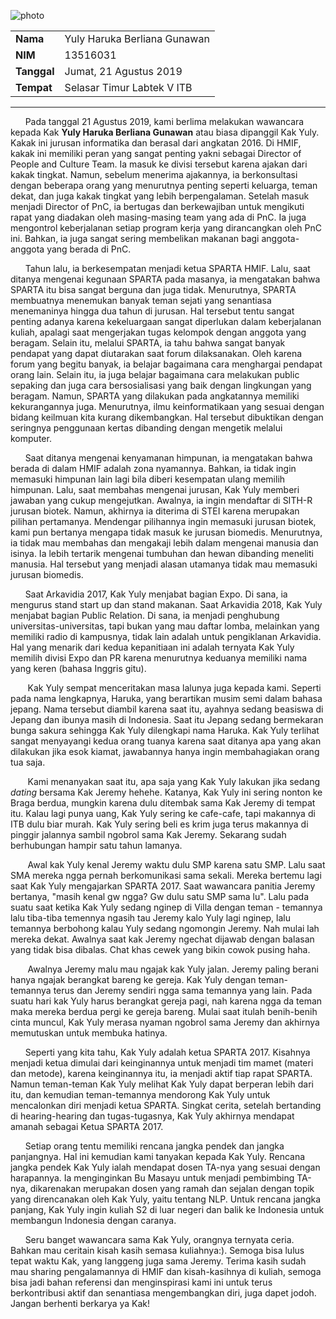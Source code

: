 ![photo](16518003-16518043-16518057-16518217-16518266.jpg)

<table>
  <tr>
    <td><b>Nama</b></td>
    <td>Yuly Haruka Berliana Gunawan</td>
  </tr>
  <tr>
    <td><b>NIM</b></td>
    <td>13516031</td>
  </tr>
  <tr>
    <td><b>Tanggal</b></td>
    <td>Jumat, 21 Agustus 2019</td>
  </tr>
  <tr>
    <td><b>Tempat</b></td>
    <td>Selasar Timur Labtek V ITB</td>
  </tr>
</table>

___


&nbsp;&nbsp;&nbsp;&nbsp;&nbsp;&nbsp;Pada tanggal 21 Agustus 2019, kami berlima melakukan wawancara kepada Kak **Yuly Haruka Berliana Gunawan** atau biasa dipanggil Kak Yuly. Kakak ini jurusan informatika dan berasal dari angkatan 2016. Di HMIF, kakak ini memiliki peran yang sangat penting yakni sebagai Director of People and Culture Team. Ia masuk ke divisi tersebut karena ajakan dari kakak tingkat. Namun, sebelum menerima ajakannya, ia berkonsultasi dengan beberapa orang yang menurutnya penting seperti keluarga, teman dekat, dan juga kakak tingkat yang lebih berpengalaman. Setelah masuk menjadi Director of PnC, ia bertugas dan berkewajiban untuk mengikuti rapat yang diadakan oleh masing-masing team yang ada di PnC. Ia juga mengontrol keberjalanan setiap program kerja yang dirancangkan oleh PnC ini. Bahkan, ia juga sangat sering membelikan makanan bagi anggota-anggota yang berada di PnC.

&nbsp;&nbsp;&nbsp;&nbsp;&nbsp;&nbsp;Tahun lalu, ia berkesempatan menjadi ketua SPARTA HMIF. Lalu, saat ditanya mengenai kegunaan SPARTA pada masanya, ia mengatakan bahwa SPARTA itu bisa sangat berguna dan juga tidak. Menurutnya, SPARTA membuatnya menemukan banyak teman sejati yang senantiasa menemaninya  hingga dua tahun di jurusan. Hal tersebut tentu sangat penting adanya karena kekeluargaan sangat diperlukan dalam keberjalanan kuliah, apalagi saat mengerjakan tugas kelompok dengan anggota yang beragam. Selain itu, melalui SPARTA, ia tahu bahwa sangat banyak pendapat yang dapat diutarakan saat forum dilaksanakan. Oleh karena forum yang begitu banyak, ia belajar bagaimana cara menghargai pendapat orang lain. Selain itu, ia juga belajar bagaimana cara melakukan public sepaking dan juga cara bersosialisasi yang baik dengan lingkungan yang beragam. Namun, SPARTA yang dilakukan pada angkatannya memiliki kekurangannya juga. Menurutnya, ilmu keinformatikaan yang sesuai dengan bidang keilmuan kita kurang dikembangkan. Hal tersebut dibuktikan dengan seringnya penggunaan kertas dibanding dengan mengetik melalui komputer.

&nbsp;&nbsp;&nbsp;&nbsp;&nbsp;&nbsp;Saat ditanya mengenai kenyamanan himpunan, ia mengatakan bahwa berada di dalam HMIF adalah zona nyamannya. Bahkan, ia tidak ingin memasuki himpunan lain lagi bila diberi kesempatan ulang memilih himpunan. Lalu, saat membahas mengenai jurusan, Kak Yuly memberi jawaban yang cukup mengejutkan. Awalnya, ia ingin mendaftar di SITH-R jurusan biotek. Namun, akhirnya ia diterima di STEI karena merupakan pilihan pertamanya. Mendengar pilihannya ingin memasuki jurusan biotek, kami pun bertanya mengapa tidak masuk ke jurusan biomedis. Menurutnya, ia tidak mau membahas dan mengakaji lebih dalam mengenai manusia dan isinya. Ia lebih tertarik mengenai tumbuhan dan hewan dibanding meneliti manusia. Hal tersebut yang menjadi alasan utamanya tidak mau memasuki jurusan biomedis.

&nbsp;&nbsp;&nbsp;&nbsp;&nbsp;&nbsp;Saat Arkavidia 2017, Kak Yuly menjabat bagian Expo. Di sana, ia mengurus stand start up dan stand makanan. Saat Arkavidia 2018, Kak Yuly menjabat bagian Public Relation. Di sana, ia menjadi penghubung universitas-universitas, tapi bukan yang mau daftar lomba, melainkan yang memiliki radio di kampusnya, tidak lain adalah untuk pengiklanan Arkavidia. Hal yang menarik dari kedua kepanitiaan ini adalah ternyata Kak Yuly memilih divisi Expo dan PR karena menurutnya keduanya memiliki nama yang keren (bahasa Inggris gitu).

&nbsp;&nbsp;&nbsp;&nbsp;&nbsp;&nbsp; Kak Yuly sempat menceritakan masa lalunya juga kepada kami. Seperti pada nama lengkapnya, Haruka, yang berartikan musim semi dalam bahasa jepang. Nama tersebut diambil karena saat itu, ayahnya sedang beasiswa di Jepang dan ibunya masih di Indonesia. Saat itu Jepang sedang bermekaran bunga sakura sehingga Kak Yuly dilengkapi nama Haruka. Kak Yuly terlihat sangat menyayangi kedua orang tuanya karena saat ditanya apa yang akan dilakukan jika esok kiamat, jawabannya hanya ingin membahagiakan orang tua saja.

&nbsp;&nbsp;&nbsp;&nbsp;&nbsp;&nbsp; Kami menanyakan saat itu, apa saja yang Kak Yuly lakukan jika sedang *dating* bersama Kak Jeremy hehehe. Katanya, Kak Yuly ini sering nonton ke Braga berdua, mungkin karena dulu ditembak sama Kak Jeremy di tempat itu. Kalau lagi punya uang, Kak Yuly sering ke cafe-cafe, tapi makannya di ITB dulu biar murah. Kak Yuly sering beli es krim juga terus makannya di pinggir jalannya sambil ngobrol sama Kak Jeremy. Sekarang sudah berhubungan hampir satu tahun lamanya.

&nbsp;&nbsp;&nbsp;&nbsp;&nbsp;&nbsp; Awal kak Yuly kenal Jeremy waktu dulu SMP karena satu SMP. Lalu saat SMA mereka ngga pernah berkomunikasi sama sekali. Mereka bertemu lagi saat Kak Yuly mengajarkan SPARTA 2017. Saat wawancara panitia Jeremy bertanya, "masih kenal gw ngga? Gw dulu satu SMP sama lu". Lalu pada suatu saat ketika Kak Yuly sedang nginep di Villa dengan teman - temannya lalu tiba-tiba temennya ngasih tau Jeremy kalo Yuly lagi nginep, lalu temannya berbohong kalau Yuly sedang ngomongin Jeremy. Nah mulai lah mereka dekat. Awalnya saat kak Jeremy ngechat dijawab dengan balasan yang tidak bisa dibalas. Chat khas cewek yang bikin cowok pusing haha.

&nbsp;&nbsp;&nbsp;&nbsp;&nbsp;&nbsp; Awalnya Jeremy malu mau ngajak kak Yuly jalan. Jeremy paling berani hanya ngajak berangkat bareng ke gereja. Kak Yuly dengan teman-temannya terus dan Jeremy sendiri ngga sama temannya yang lain. Pada suatu hari kak Yuly harus berangkat gereja pagi, nah karena ngga da teman maka mereka berdua pergi ke gereja bareng. Mulai saat itulah benih-benih cinta muncul, Kak Yuly merasa nyaman ngobrol sama Jeremy dan akhirnya memutuskan untuk membuka hatinya.

&nbsp;&nbsp;&nbsp;&nbsp;&nbsp;&nbsp;Seperti yang kita tahu, Kak Yuly adalah ketua SPARTA 2017. Kisahnya menjadi ketua dimulai dari keinginannya untuk menjadi tim mamet (materi dan metode), karena keinginannya itu, ia menjadi aktif tiap rapat SPARTA. Namun teman-teman Kak Yuly melihat Kak Yuly dapat berperan lebih dari itu, dan kemudian teman-temannya mendorong Kak Yuly untuk mencalonkan diri menjadi ketua SPARTA. Singkat cerita, setelah bertanding di hearing-hearing dan tugas-tugasnya, Kak Yuly akhirnya mendapat amanah sebagai Ketua SPARTA 2017.

&nbsp;&nbsp;&nbsp;&nbsp;&nbsp;&nbsp;Setiap orang tentu memiliki rencana jangka pendek dan jangka panjangnya. Hal ini kemudian kami tanyakan kepada Kak Yuly. Rencana jangka pendek Kak Yuly ialah mendapat dosen TA-nya yang sesuai dengan harapannya. Ia menginginkan Bu Masayu untuk menjadi pembimbing TA-nya, dikarenakan merupakan dosen yang ramah dan sejalan dengan topik yang direncanakan oleh Kak Yuly, yaitu tentang NLP. Untuk rencana jangka panjang, Kak Yuly ingin kuliah S2 di luar negeri dan balik ke Indonesia untuk membangun Indonesia dengan caranya.

&nbsp;&nbsp;&nbsp;&nbsp;&nbsp;&nbsp;Seru banget wawancara sama Kak Yuly, orangnya ternyata ceria. Bahkan mau ceritain kisah kasih semasa kuliahnya:). Semoga bisa lulus tepat waktu Kak, yang langgeng juga sama Jeremy. Terima kasih sudah mau sharing pengalamannya di HMIF dan kisah-kasihnya di kuliah, semoga bisa jadi bahan referensi dan menginspirasi kami ini untuk terus berkontribusi aktif dan senantiasa mengembangkan diri, juga dapet jodoh. Jangan berhenti berkarya ya Kak!
